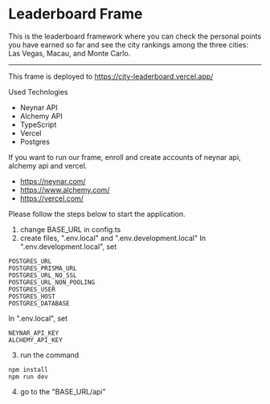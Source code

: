 # Leaderboard Frame

This is the leaderboard framework where you can check the personal points you have earned so far and see the city rankings among the three cities: Las Vegas, Macau, and Monte Carlo.

--------------------------------------------------------------------------

This frame is deployed to https://city-leaderboard.vercel.app/


Used Technlogies

- Neynar API
- Alchemy API
- TypeScript
- Vercel
- Postgres

If you want to run our frame, enroll and create accounts of neynar api, alchemy api and vercel.

- https://neynar.com/
- https://www.alchemy.com/
- https://vercel.com/

Please follow the steps below to start the application.

1. change BASE_URL in config.ts
2. create files, ".env.local" and ".env.development.local"
   In ".env.development.local", set

```
POSTGRES_URL
POSTGRES_PRISMA_URL
POSTGRES_URL_NO_SSL
POSTGRES_URL_NON_POOLING
POSTGRES_USER
POSTGRES_HOST
POSTGRES_DATABASE
```

In ".env.local", set

```
NEYNAR_API_KEY
ALCHEMY_API_KEY
```

3. run the command

```
npm install
npm run dev
```

4. go to the "BASE_URL/api"
